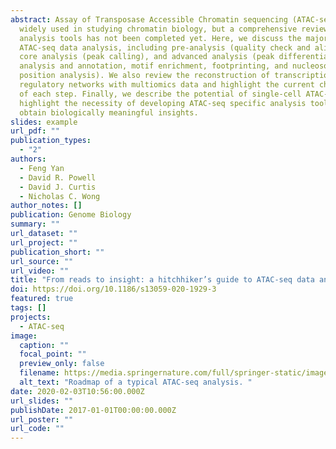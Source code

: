 ```yaml
---
abstract: Assay of Transposase Accessible Chromatin sequencing (ATAC-seq) is
  widely used in studying chromatin biology, but a comprehensive review of the
  analysis tools has not been completed yet. Here, we discuss the major steps in
  ATAC-seq data analysis, including pre-analysis (quality check and alignment),
  core analysis (peak calling), and advanced analysis (peak differential
  analysis and annotation, motif enrichment, footprinting, and nucleosome
  position analysis). We also review the reconstruction of transcriptional
  regulatory networks with multiomics data and highlight the current challenges
  of each step. Finally, we describe the potential of single-cell ATAC-seq and
  highlight the necessity of developing ATAC-seq specific analysis tools to
  obtain biologically meaningful insights.
slides: example
url_pdf: ""
publication_types:
  - "2"
authors:
  - Feng Yan
  - David R. Powell
  - David J. Curtis
  - Nicholas C. Wong
author_notes: []
publication: Genome Biology
summary: ""
url_dataset: ""
url_project: ""
publication_short: ""
url_source: ""
url_video: ""
title: "From reads to insight: a hitchhiker’s guide to ATAC-seq data analysis"
doi: https://doi.org/10.1186/s13059-020-1929-3
featured: true
tags: []
projects:
  - ATAC-seq
image:
  caption: ""
  focal_point: ""
  preview_only: false
  filename: https://media.springernature.com/full/springer-static/image/art%3A10.1186%2Fs13059-020-1929-3/MediaObjects/13059_2020_1929_Fig2_HTML.png?as=webp
  alt_text: "Roadmap of a typical ATAC-seq analysis. "
date: 2020-02-03T10:56:00.000Z
url_slides: ""
publishDate: 2017-01-01T00:00:00.000Z
url_poster: ""
url_code: ""
---
```

